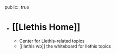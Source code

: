 public:: true

- # [[Llethis Home]]
	- Center for Llethis-related topics
	- [[llethis wb]] the whiteboard for llethis topics